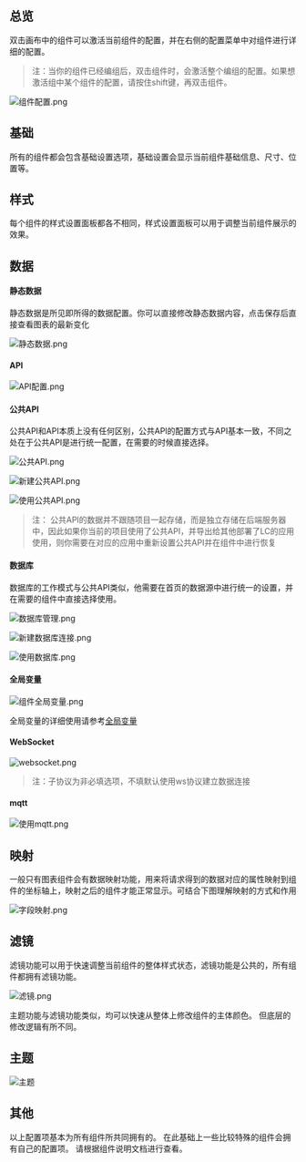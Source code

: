 ## 总览

双击画布中的组件可以激活当前组件的配置，并在右侧的配置菜单中对组件进行详细的配置。

> 注：当你的组件已经编组后，双击组件时，会激活整个编组的配置。如果想激活组中某个组件的配置，请按住shift键，再双击组件。

![组件配置.png](组件配置.png)

## 基础

所有的组件都会包含基础设置选项，基础设置会显示当前组件基础信息、尺寸、位置等。

## 样式

每个组件的样式设置面板都各不相同，样式设置面板可以用于调整当前组件展示的效果。

## 数据

#### 静态数据

静态数据是所见即所得的数据配置。你可以直接修改静态数据内容，点击保存后直接查看图表的最新变化

![静态数据.png](静态数据.png)

#### API

![API配置.png](API配置.png)

#### 公共API

公共API和API本质上没有任何区别，公共API的配置方式与API基本一致，不同之处在于公共API是进行统一配置，在需要的时候直接选择。

![公共API.png](公共API.png)

![新建公共API.png](新建公共API.png)

![使用公共API.png](使用公共API.png)

> 注： 公共API的数据并不跟随项目一起存储，而是独立存储在后端服务器中，因此如果你当前的项目使用了公共API，并导出给其他部署了LC的应用使用，则你需要在对应的应用中重新设置公共API并在组件中进行恢复

#### 数据库

数据库的工作模式与公共API类似，他需要在首页的数据源中进行统一的设置，并在需要的组件中直接选择使用。

![数据库管理.png](数据库管理.png)

![新建数据库连接.png](新建数据库连接.png)

![使用数据库.png](使用数据库.png)

#### 全局变量

![组件全局变量.png](组件全局变量.png)

全局变量的详细使用请参考[全局变量](/functions/main_desiner/global_variable)

#### WebSocket

![websocket.png](websocket.png)

> 注：子协议为非必填选项，不填默认使用ws协议建立数据连接

#### mqtt

![使用mqtt.png](使用mqtt.png)

## 映射

一般只有图表组件会有数据映射功能，用来将请求得到的数据对应的属性映射到组件的坐标轴上，映射之后的组件才能正常显示。可结合下图理解映射的方式和作用

![字段映射.png](字段映射.png)

## 滤镜

滤镜功能可以用于快速调整当前组件的整体样式状态，滤镜功能是公共的，所有组件都拥有滤镜功能。

![滤镜.png](滤镜.png)

主题功能与滤镜功能类似，均可以快速从整体上修改组件的主体颜色。 但底层的修改逻辑有所不同。

## 主题

![主题](主题.png)

## 其他

以上配置项基本为所有组件所共同拥有的。 在此基础上一些比较特殊的组件会拥有自己的配置项。 请根据组件说明文档进行查看。